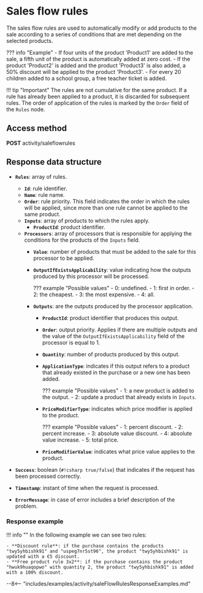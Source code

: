 # Sales flow rules

The sales flow rules are used to automatically modify or add products to the sale according to a series of conditions that are met depending on the selected products.

??? info "Example"
    - If four units of the product 'Product1' are added to the sale, a fifth unit of the product is automatically added at zero cost.
    - If the product 'Product2' is added and the product 'Product3' is also added, a 50% discount will be applied to the product 'Product3'.
    - For every 20 children added to a school group, a free teacher ticket is added.

!!! tip "Important"
    The rules are not cumulative for the same product. If a rule has already been applied to a product, it is discarded for subsequent rules. The order of application of the rules is marked by the ``Order`` field of the ``Rules`` node.

## Access method

**POST** activity/saleflowrules

## Response data structure

- **``Rules``**: array of rules.
    - **``Id``**: rule identifier.
    - **``Name``**: rule name.
    - **``Order``**: rule priority. This field indicates the order in which the rules will be applied, since more than one rule cannot be applied to the same product.
    - **``Inputs``**: array of products to which the rules apply.
        - **``ProductId``**: product identifier.
    - **``Processors``**: array of processors that is responsible for applying the conditions for the products of the ``Inputs`` field.
        - **``Value``**: number of products that must be added to the sale for this processor to be applied.
        - **``OutputIfExistsApplicability``**: value indicating how the outputs produced by this processor will be processed.

            ??? example "Possible values"
                - 0: undefined.
                - 1: first in order.
                - 2: the cheapest.
                - 3: the most expensive.
                - 4: all.

        - **``Outputs``**: are the outputs produced by the processor application.
            - **``ProductId``**: product identifier that produces this output.
            - **``Order``**: output priority. Applies if there are multiple outputs and the value of the ``OutputIfExistsApplicability`` field of the processor is equal to 1.
            - **``Quantity``**: number of products produced by this output.
            - **``ApplicationType``**: indicates if this output refers to a product that already existed in the purchase or a new one has been added.

                ??? example "Possible values"
                    - 1: a new product is added to the output.
                    - 2: update a product that already exists in ``Inputs``.

            - **``PriceModifierType``**: indicates which price modifier is applied to the product.

                ??? example "Possible values"
                    - 1: percent discount.
                    - 2: percent increase.
                    - 3: absolute value discount.
                    - 4: absolute value increase.
                    - 5: total price.

            - **``PriceModifierValue``**: indicates what price value applies to the product.

- **``Success``**: boolean (`#!csharp true/false`) that indicates if the request has been processed correctly.
- **``Timestamp``**: instant of time when the request is processed.
- **``ErrorMessage``**: in case of error includes a brief description of the problem.

### Response example

!!! info ""
    In the following example we can see two rules:

    - **Discount rule**: if the purchase contains the products "twy5yhbishk91" and "uspeg7nr5st96", the product "twy5yhbishk91" is updated with a €5 discount.
    - **Free product rule 3x2**: if the purchase contains the product "hwuk9huaqopwo" with quantity 2, the product "twy5yhbishk91" is added with a 100% discount.

--8<-- "includes/examples/activity/saleFlowRulesResponseExamples.md"
